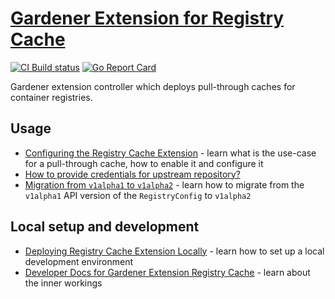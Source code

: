 # [Gardener Extension for Registry Cache](https://gardener.cloud)

[![CI Build status](https://concourse.ci.gardener.cloud/api/v1/teams/gardener-tests/pipelines/gardener-extension-registry-cache-main/jobs/main-head-update-job/badge)](https://concourse.ci.gardener.cloud/teams/gardener-tests/pipelines/gardener-extension-registry-cache-main/jobs/main-head-update-job)
[![Go Report Card](https://goreportcard.com/badge/github.com/gardener/gardener-extension-registry-cache)](https://goreportcard.com/report/github.com/gardener/gardener-extension-registry-cache)

Gardener extension controller which deploys pull-through caches for container registries.

## Usage

- [Configuring the Registry Cache Extension](docs/usage/configuration.md) - learn what is the use-case for a pull-through cache, how to enable it and configure it
- [How to provide credentials for upstream repository?](docs/usage/upstream-credentials.md)
- [Migration from `v1alpha1` to `v1alpha2`](docs/usage/migration-from-v1alpha1-to-v1alpha2.md) - learn how to migrate from the `v1alpha1` API version of the `RegistryConfig` to `v1alpha2`

## Local setup and development

* [Deploying Registry Cache Extension Locally](docs/development/getting-started-locally.md) - learn how to set up a local development environment
* [Developer Docs for Gardener Extension Registry Cache](docs/development/extension-registry-cache.md) - learn about the inner workings
